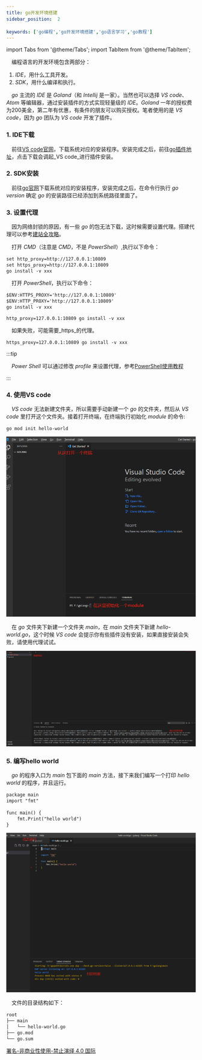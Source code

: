 ```yaml
---
title: go开发环境搭建
sidebar_position:  2

keywords: ['go编程','go开发环境搭建','go语言学习','go教程']
---
```


import Tabs from '@theme/Tabs';
import TabItem from '@theme/TabItem';

 编程语言的开发环境包含两部分：

1.  _IDE_，用什么工具开发。
2.  _SDK_，用什么编译和执行。

 _go_ 主流的 _IDE_ 是 _Goland_（和 _Intellij_ 是一家）。当然也可以选择 _VS code_、_Atom_ 等编辑器，通过安装插件的方式实现轻量级的 _IDE_。_Goland_ 一年的授权费为200美金，第二年有优惠，有条件的朋友可以购买授权。笔者使用的是 _VS code_，因为 _go_ 团队为 _VS code_ 开发了插件。

### 1. IDE下载

 前往[VS code官网](https://code.visualstudio.com/Download)，下载系统对应的安装程序。安装完成之后，前往[go插件地址](https://marketplace.visualstudio.com/items?itemName=golang.go)，点击下载会调起_VS code_进行插件安装。

### 2. SDK安装

 前往[go官网](https://go.dev/doc/install)下载系统对应的安装程序，安装完成之后，在命令行执行 _go version_ 确定 _go_ 的安装路径已经添加到系统路径里面了。

### 3. 设置代理

 因为网络封锁的原因，有一些 _go_ 的包无法下载，这时候需要设置代理。搭建代理可以参考[建站全攻略](/docs/set-up-site/your-site-in-one)。

<Tabs groupId="operating-systems">
  <TabItem value="win-cmd" label="Windows的CMD">

 打开 _CMD_（注意是 _CMD_，不是 _PowerShell_）,执行以下命令：

    set http_proxy=http://127.0.0.1:10809
    set https_proxy=http://127.0.0.1:10809
    go install -v xxx

  </TabItem>
  <TabItem value="win-power" label="Windows的PowerShell">

 打开 _PowerShell_，执行以下命令：

    $ENV:HTTPS_PROXY='http://127.0.0.1:10809'
    $ENV:HTTP_PROXY='http://127.0.0.1:10809'
    go install -v xxx

  </TabItem>
  <TabItem value="other" label="其他类unix系统">

    http_proxy=127.0.0.1:10809 go install -v xxx

 如果失败，可能需要_https_的代理。

    https_proxy=127.0.0.1:10809 go install -v xxx

  </TabItem>
</Tabs>

:::tip

 _Power Shell_ 可以通过修改 _profile_ 来设置代理，参考[PowerShell使用教程](../../blog/ps-usage)

:::

### 4. 使用VS code

 _VS code_ 无法新建文件夹，所以需要手动新建一个 _go_ 的文件夹，然后从 _VS code_ 里打开这个文件夹。接着打开终端，在终端执行初始化 _module_ 的命令:

    go mod init hello-world

![初始化module](./asserts/golang-1.png)

 在 _go_ 文件夹下新建一个文件夹 _main_，在 _main_ 文件夹下新建 _hello-world.go_，这个时候 _VS code_ 会提示你有些插件没有安装，如果直接安装会失败，请使用代理试试。

![新建文件](./asserts/golang-2.png)

### 5. 编写hello world

 _go_ 的程序入口为 _main_ 包下面的 _main_ 方法，接下来我们编写一个打印 _hello world_ 的程序，并且运行。

    package main
    import "fmt"

    func main() {
    	fmt.Print("hello world")
    }

![运行程序](./asserts/golang-3.png)

 文件的目录结构如下：

    root
    ├── main
    │   └── hello-world.go
    ├── go.mod
    └── go.sum

[署名-非商业性使用-禁止演绎 4.0 国际](https://creativecommons.org/licenses/by-nc-nd/4.0/deed.zh)

